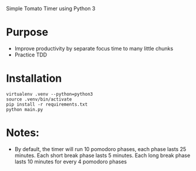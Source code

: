 Simple Tomato Timer using Python 3

# Purpose

- Improve productivity by separate focus time to many little chunks
- Practice TDD

# Installation

```
virtualenv .venv --python=python3
source .venv/bin/activate
pip install -r requirements.txt
python main.py
```

# Notes:

- By default, the timer will run 10 pomodoro phases, each phase lasts 25 minutes. Each short break phase lasts 5 minutes. Each long break phase lasts 10 minutes for every 4 pomodoro phases
